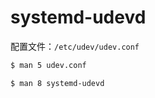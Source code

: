 # systemd-udevd

配置文件：`/etc/udev/udev.conf`

```sh
$ man 5 udev.conf
```

```sh
$ man 8 systemd-udevd
```
